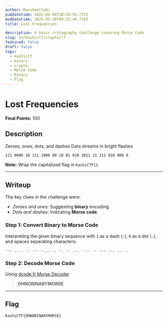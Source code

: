 ```yaml
---
author: MarshmalloQi
pubDatetime: 2025-04-08T20:58:52.737Z
modDatetime: 2025-05-30T09:25:46.734Z
title: Lost Frequencies

description: A basic crytography challenge invoving Morse Code
slug: en/kashictf/crypto/lf
featured: false
draft: false
tags:
  - kashictf
  - binary
  - crypto
  - Morse Code
  - Binary
  - Flag
---
```


# Lost Frequencies 
**Final Points:** 100 

## Description 
Zeroes, ones, dots, and dashes 
Data streams in bright flashes 

```
111 0000 10 111 1000 00 10 01 010 1011 11 111 010 000 0
```

**Note:** Wrap the capitalized flag in `KashiCTF{}`. 

---

## Writeup 

The key clues in the challenge were: 
- *Zeroes and ones*: Suggesting **binary** encoding. 
- *Dots and dashes*: Indicating **Morse code**. 

### Step 1: Convert Binary to Morse Code 
Interpreting the given binary sequence with `1` as a dash (`-`), `0` as a dot (`.`), and spaces separating characters: 

```
--- .... -. --- -... .. -. .- .-. -.-- -- --- .-. ... .
```

### Step 2: Decode Morse Code
Using [dcode.fr Morse Decoder](https://www.dcode.fr/morse-code)

> **OHNOBINARYMORSE**

---

## Flag 
```
KashiCTF{OHNOBINARYMORSE}
```
